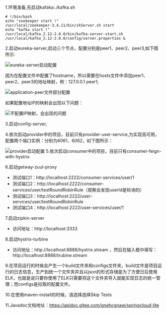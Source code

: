 1.环境准备,先启动kafaka:./kafka.sh
```
# !/bin/bash
echo "zookeeper start !"
/usr/local/zookeeper-3.4.11/bin/zkServer.sh start
echo "kafka start !"
/usr/local/kafka_2.12-2.0.0/bin/kafka-server-start.sh  /usr/local/kafka_2.12-2.0.0/config/server.properties &
```
2.启动eureka-server,启动三个节点，配置分别是peer1、peer2、peer3,如下图所示:

![eureka-server启动配置](http://gnehcgnaw.oss-cn-hongkong.aliyuncs.com/Xnip2018-10-30_10-06-27.png)

因为在配置文件中配置了hostname，所以需要在hosts文件中添加peer1、peer2、peer3的地址映射，例：127.0.0.1   peer1;

![application-peer文件部分配置](https://gnehcgnaw.oss-cn-hongkong.aliyuncs.com/Xnip2018-11-09_16-01-36.png?Expires=1541754654&OSSAccessKeyId=TMP.AQHb1xvd75kgAt1j6C0lHQuUvg6o7fptNCNYKWhOSnyXi4ZiazfYR_Q14UIwADAtAhQIIgW2TRJ70wgFljXxoFPLYhrHDQIVAL0l_CtKSQ99uQTjq2pP7HK_kmHm&Signature=jNNTOg%2BYRuO7nPL0UqupMZS8Srk%3D)

如果配置地址IP的映射会出现以下问题：

![不配置IP映射，会出现的问题](https://gnehcgnaw.oss-cn-hongkong.aliyuncs.com/Xnip2018-11-09_16-00-43.png?Expires=1541754925&OSSAccessKeyId=TMP.AQHb1xvd75kgAt1j6C0lHQuUvg6o7fptNCNYKWhOSnyXi4ZiazfYR_Q14UIwADAtAhQIIgW2TRJ70wgFljXxoFPLYhrHDQIVAL0l_CtKSQ99uQTjq2pP7HK_kmHm&Signature=x0NwtVyCulPrYiAH7pnLM8Dd1RA%3D)

3.启动config-server,

4.依次启动provider中的项目，目前只有provider-user-service,为实现高可用，配置两个端口实例：分别为6061、6062，如下图所示：

![provider启动配置](http://gnehcgnaw.oss-cn-hongkong.aliyuncs.com/Xnip2018-10-30_10-12-38.png)
5.依次启动consumer中的项目，目前只有consumer-feign-with-hystrix

6.启动getway-zuul-proxy
* 测试端口1：http://localhost:2222/consumer-services/user/1
* 测试端口2：http://localhost:2222/consumer-services/user/testRoundRobinRule（观察会发现userId是轮询的）
* 测试端口3：http://localhost:2222/user-services/user/testRoundRobinRule
* 测试端口4：http://localhost:2222/user-services/user/1

7.启动zipkin-server

* 访问地址：http://localhost:3333

8.启动hystrix-turbine

* 访问地址：http://localhost:8888/hystrix.stream ，然后在输入框中填写：http://localhost:8888/trubine.stream

9.在项目运行的时候会产生一个build文件夹和configs文件夹，build文件是项目运行的日志信息，生产到统一个文件夹并且以json的形式存储是为了方便日后使用ELK，也就是说只要你使用了ELK只需要将这个文件夹导入就能实现日志的统一管理；而configs是拉取的配置文件。

10.在使用maven-install的时候，请选择选择Skip Tests

11.Javadoc文档地址：https://apidoc.gitee.com/gnehcgnaw/springcloud-lite


